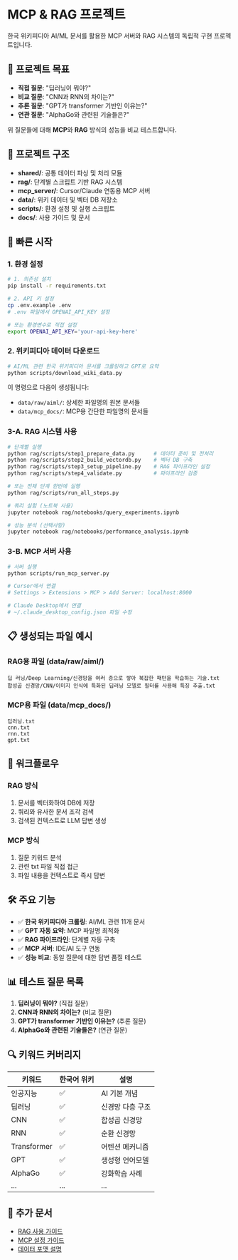 # MCP & RAG 프로젝트

한국 위키피디아 AI/ML 문서를 활용한 MCP 서버와 RAG 시스템의 독립적 구현 프로젝트입니다.

## 🎯 프로젝트 목표

- **직접 질문**: "딥러닝이 뭐야?"
- **비교 질문**: "CNN과 RNN의 차이는?"
- **추론 질문**: "GPT가 transformer 기반인 이유는?"
- **연관 질문**: "AlphaGo와 관련된 기술들은?"

위 질문들에 대해 **MCP**와 **RAG** 방식의 성능을 비교 테스트합니다.

## 📂 프로젝트 구조

- **shared/**: 공통 데이터 파싱 및 처리 모듈
- **rag/**: 단계별 스크립트 기반 RAG 시스템
- **mcp_server/**: Cursor/Claude 연동용 MCP 서버
- **data/**: 위키 데이터 및 벡터 DB 저장소
- **scripts/**: 환경 설정 및 실행 스크립트
- **docs/**: 사용 가이드 및 문서

## 🚀 빠른 시작

### 1. 환경 설정

```bash
# 1. 의존성 설치
pip install -r requirements.txt

# 2. API 키 설정
cp .env.example .env
# .env 파일에서 OPENAI_API_KEY 설정

# 또는 환경변수로 직접 설정
export OPENAI_API_KEY='your-api-key-here'
```

### 2. 위키피디아 데이터 다운로드

```bash
# AI/ML 관련 한국 위키피디아 문서를 크롤링하고 GPT로 요약
python scripts/download_wiki_data.py
```

이 명령으로 다음이 생성됩니다:
- `data/raw/aiml/`: 상세한 파일명의 원본 문서들
- `data/mcp_docs/`: MCP용 간단한 파일명의 문서들

### 3-A. RAG 시스템 사용

```bash
# 단계별 실행
python rag/scripts/step1_prepare_data.py      # 데이터 준비 및 전처리
python rag/scripts/step2_build_vectordb.py    # 벡터 DB 구축  
python rag/scripts/step3_setup_pipeline.py    # RAG 파이프라인 설정
python rag/scripts/step4_validate.py          # 파이프라인 검증

# 또는 전체 단계 한번에 실행
python rag/scripts/run_all_steps.py

# 쿼리 실험 (노트북 사용)
jupyter notebook rag/notebooks/query_experiments.ipynb

# 성능 분석 (선택사항)
jupyter notebook rag/notebooks/performance_analysis.ipynb
```

### 3-B. MCP 서버 사용

```bash
# 서버 실행
python scripts/run_mcp_server.py

# Cursor에서 연결
# Settings > Extensions > MCP > Add Server: localhost:8000

# Claude Desktop에서 연결  
# ~/.claude_desktop_config.json 파일 수정
```

## 📋 생성되는 파일 예시

### RAG용 파일 (data/raw/aiml/)
```
딥 러닝/Deep Learning/신경망을 여러 층으로 쌓아 복잡한 패턴을 학습하는 기술.txt
합성곱 신경망/CNN/이미지 인식에 특화된 딥러닝 모델로 필터를 사용해 특징 추출.txt
```

### MCP용 파일 (data/mcp_docs/)
```
딥러닝.txt
cnn.txt  
rnn.txt
gpt.txt
```

## 🔄 워크플로우

### RAG 방식
1. 문서를 벡터화하여 DB에 저장
2. 쿼리와 유사한 문서 조각 검색
3. 검색된 컨텍스트로 LLM 답변 생성

### MCP 방식  
1. 질문 키워드 분석
2. 관련 txt 파일 직접 접근
3. 파일 내용을 컨텍스트로 즉시 답변

## 🛠️ 주요 기능

- ✅ **한국 위키피디아 크롤링**: AI/ML 관련 11개 문서
- ✅ **GPT 자동 요약**: MCP 파일명 최적화
- ✅ **RAG 파이프라인**: 단계별 자동 구축  
- ✅ **MCP 서버**: IDE/AI 도구 연동
- ✅ **성능 비교**: 동일 질문에 대한 답변 품질 테스트

## 📊 테스트 질문 목록

1. **딥러닝이 뭐야?** (직접 질문)
2. **CNN과 RNN의 차이는?** (비교 질문)  
3. **GPT가 transformer 기반인 이유는?** (추론 질문)
4. **AlphaGo와 관련된 기술들은?** (연관 질문)

## 🔍 키워드 커버리지

| 키워드 | 한국어 위키 | 설명 |
|--------|-------------|------|
| 인공지능 | ✅ | AI 기본 개념 |
| 딥러닝 | ✅ | 신경망 다층 구조 |
| CNN | ✅ | 합성곱 신경망 |
| RNN | ✅ | 순환 신경망 |
| Transformer | ✅ | 어텐션 메커니즘 |
| GPT | ✅ | 생성형 언어모델 |
| AlphaGo | ✅ | 강화학습 사례 |
| ... | ... | ... |

## 📖 추가 문서

- [RAG 사용 가이드](docs/rag_usage.md)
- [MCP 설정 가이드](docs/mcp_setup.md)  
- [데이터 포맷 설명](docs/data_format.md)
